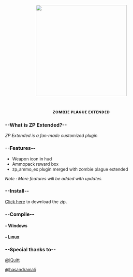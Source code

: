 <div align="center">
  <img height="300" src="https://i.imgur.com/hIAr0OB.png"  />
</div>

<br clear="both">

<h3 align="center">ᴢᴏᴍʙɪᴇ ᴘʟᴀɢᴜᴇ ᴇxᴛᴇɴᴅᴇᴅ</h3>

###

### --What is ZP Extended?--
*ZP Extended is a fan-made customized plugin.*

### --Features--
- Weapon icon in hud
- Ammopack reward box
- zp_ammo_ex plugin merged with zombie plague extended

*Note : More features will be added with updates.*

### --Install--
[Click here](https://github.com/byoreo/zp43ext/archive/refs/heads/main.zip) to download the zip.

### --Compile--
#### - Windows
#### - Lınux

### --Special thanks to--
[@iQuitt](https://github.com/iQuitt)

[@hasandramali](https://github.com/hasandramali)
